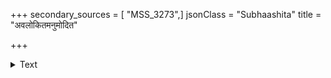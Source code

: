 +++
secondary_sources = [ "MSS_3273",]
jsonClass = "Subhaashita"
title = "अवलोकितमनुमोदित"

+++

<details><summary>Text</summary>

अवलोकितमनुमोदित- मालिङ्गितमङ्गनाभिरनुरागैः।  
अधिवृन्दावनकुञ्जं मरकतपुञ्जं नमस्यामः॥
</details>
